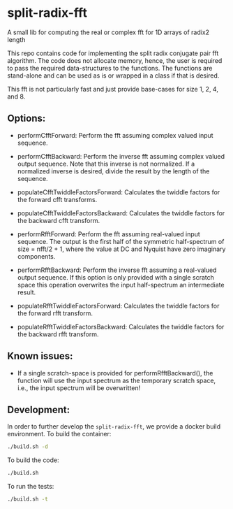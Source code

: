 # split-radix-fft
A small lib for computing the real or complex fft for 1D arrays of radix2 length

This repo contains code for implementing the split radix conjugate pair fft algorithm. The code does not allocate memory, hence, the user is required to pass the required data-structures to the functions. The functions are stand-alone and can be used as is or wrapped in a class if that is desired.

This fft is not particularly fast and just provide base-cases for size 1, 2, 4, and 8.

## Options:
- performCfftForward: Perform the fft assuming complex valued input sequence.
- performCfftBackward: Perform the inverse fft assuming complex valued output sequence. Note that this inverse is not normalized. If a normalized inverse is desired, divide the result by the length of the sequence.
- populateCfftTwiddleFactorsForward: Calculates the twiddle factors for the forward cfft transforms.
- populateCfftTwiddleFactorsBackward: Calculates the twiddle factors for the backward cfft transform.

- performRfftForward: Perform the fft assuming real-valued input sequence. The output is the first half of the symmetric half-spectrum of size = nfft/2 + 1, where the value at DC and Nyquist have zero imaginary components.
- performRfftBackward: Perform the inverse fft assuming a real-valued output sequence. If this option is only provided with a single scratch space this operation overwrites the input half-spectrum an intermediate result.
- populateRfftTwiddleFactorsForward: Calculates the twiddle factors for the forward rfft transform.
- populateRfftTwiddleFactorsBackward: Calculates the twiddle factors for the backward rfft transform.



## Known issues:
 - If a single scratch-space is provided for performRfftBackward(), the function will use the input spectrum as the temporary scratch space, i.e., the input spectrum will be overwritten!

## Development:
In order to further develop the `split-radix-fft`, we provide a docker build environment. To build the container:
```bash
./build.sh -d
```
To build the code:
```bash
./build.sh
```
To run the tests:
```bash
./build.sh -t 
```


